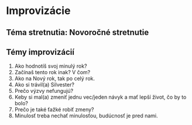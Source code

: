 # Improvizácie

## Téma stretnutia: Novoročné stretnutie

## Témy improvizácií
1. Ako hodnotíš svoj minulý rok?
2. Začínaš tento rok inak? V čom?
3. Ako na Nový rok, tak po celý rok.
4. Ako si trávil(a) Silvester?
5. Prečo výzvy nefungujú?
6. Keby si mal(a) zmeniť jednu vec/jeden návyk a mať lepší život, čo by to bolo?
7. Prečo je také ťažké robiť zmeny?
8. Minulosť treba nechať minulosťou, budúcnosť je pred nami.